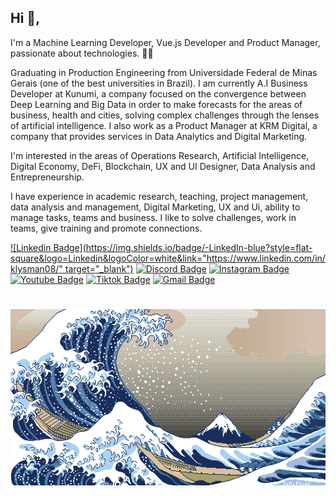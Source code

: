 ## Hi 👋, 
I'm a Machine Learning Developer, Vue.js Developer and Product Manager, passionate about technologies. 👨‍💻

Graduating in Production Engineering from Universidade Federal de Minas Gerais (one of the best universities in Brazil). I am currently A.I Business Developer at Kunumi, a company focused on the convergence between Deep Learning and Big Data in order to make forecasts for the areas of business, health and cities, solving complex challenges through the lenses of artificial intelligence. I also work as a Product Manager at KRM Digital, a company that provides services in Data Analytics and Digital Marketing.

I'm interested in the areas of Operations Research, Artificial Intelligence, Digital Economy, DeFi, Blockchain, UX and UI Designer, Data Analysis and Entrepreneurship.

I have experience in academic research, teaching, project management, data analysis and management, Digital Marketing, UX and Ui, ability to manage tasks, teams and business. I like to solve challenges, work in teams, give training and promote connections.

[![Linkedin Badge](https://img.shields.io/badge/-LinkedIn-blue?style=flat-square&logo=Linkedin&logoColor=white&link="https://www.linkedin.com/in/klysman08/" target="_blank")](https://www.linkedin.com/in/klysman08/)
[![Discord Badge](https://img.shields.io/badge/-Discord-blue?style=flat-square&logo=Discord&logoColor=white&link=https://discordapp.com/users/584892602071908369/)](https://discordapp.com/users/584892602071908369/)
[![Instagram Badge](https://img.shields.io/badge/-Instagram-C13584?style=flat-square&logo=Instagram&logoColor=white&link=https://www.instagram.com/klysman.ka_/)](https://www.instagram.com/klysman.ka_/)
[![Youtube Badge](https://img.shields.io/badge/-Youtube-C13584?style=flat-square&logo=Youtube&logoColor=white&link=https://www.youtube.com/user/KlysmanRK/)](https://www.youtube.com/user/KlysmanRK/)
[![Tiktok Badge](https://img.shields.io/badge/-Tiktok-C13584?style=flat-square&logo=Tiktok&logoColor=white&link=https://www.tiktok.com/@klysman.ka/)](https://www.tiktok.com/@klysman.ka/)
[![Gmail Badge](https://img.shields.io/badge/-Email-c14438?style=flat-square&logo=Gmail&logoColor=white&link=mailto:klysman.rk@gmail.com)](mailto:klysman.rk@gmail.com)

# [![Klysman08](https://github.com/klysman08/klysman08/blob/master/1616150248161.gif)](https://github.com/klysman08/klysman08/blob/master/1616150248161.gif)

